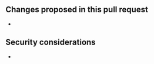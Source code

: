 <!-- markdownlint-disable-next-line MD041 -->
## Changes proposed in this pull request

<!-- Provide a high-level list of changes included in this pull request: -->

-

## Security considerations

<!-- Note the any security considerations here, or note why there are none -->

-

<!--

  Please note, this repository belongs to an Open Source project and that code
  changes, issues, Pull Requests, etc. are all visible to the public.  Please
  be mindful of how what we do and say may reflect on ourselves, our team,
  and those with whom we interact.

-->
